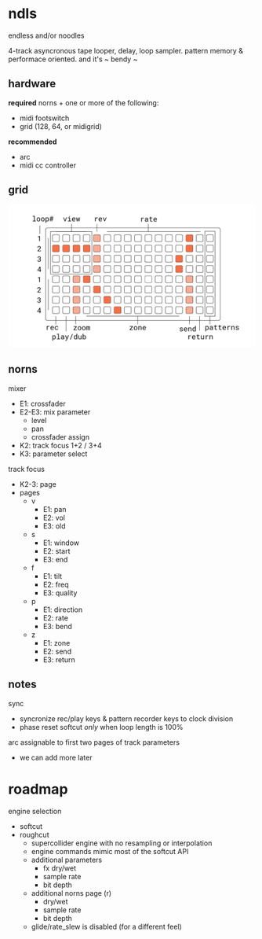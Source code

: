 # ndls

endless and/or noodles

4-track asyncronous tape looper, delay, loop sampler. pattern memory & performace oriented. and it's ~ bendy ~

## hardware

**required** norns + one or more of the following:
- midi footswitch
- grid (128, 64, or midigrid)

**recommended**
- arc
- midi cc controller

## grid

![documentation image](doc/ndls.png)

## norns

mixer
- E1: crossfader
- E2-E3: mix parameter
  - level
  - pan
  - crossfader assign
- K2: track focus 1+2 / 3+4
- K3: parameter select

track focus
- K2-3: page
- pages
  - v
    - E1: pan
    - E2: vol
    - E3: old
  - s
    - E1: window
    - E2: start
    - E3: end
  - f
    - E1: tilt
    - E2: freq
    - E3: quality
  - p
    - E1: direction
    - E2: rate
    - E3: bend
  - z
    - E1: zone
    - E2: send
    - E3: return

## notes

sync
- syncronize rec/play keys & pattern recorder keys to clock division
- phase reset softcut *only* when loop length is 100%

arc assignable to first two pages of track parameters
- we can add more later

# roadmap

engine selection
- softcut
- roughcut
  - supercollider engine with no resampling or interpolation
  - engine commands mimic most of the softcut API
  - additional parameters
    - fx dry/wet
    - sample rate
    - bit depth
  - additional norns page (r)
    - dry/wet
    - sample rate
    - bit depth
  - glide/rate_slew is disabled (for a different feel)
